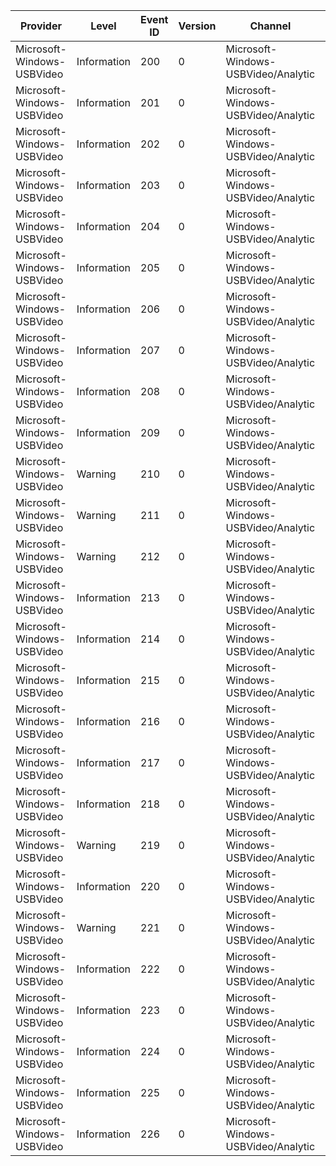 Provider                    |  Level        |  Event ID  |  Version  |  Channel                              |  Task                           |  Opcode   |  Keyword  |  Message
----------------------------|---------------|------------|-----------|---------------------------------------|---------------------------------|-----------|-----------|---------
Microsoft-Windows-USBVideo  |  Information  |  200       |  0        |  Microsoft-Windows-USBVideo/Analytic  |  USBVideo_Power                 |  Start    |           |
Microsoft-Windows-USBVideo  |  Information  |  201       |  0        |  Microsoft-Windows-USBVideo/Analytic  |  USBVideo_Power                 |  Stop     |           |
Microsoft-Windows-USBVideo  |  Information  |  202       |  0        |  Microsoft-Windows-USBVideo/Analytic  |  USBVideo_Power                 |  Start    |           |
Microsoft-Windows-USBVideo  |  Information  |  203       |  0        |  Microsoft-Windows-USBVideo/Analytic  |  USBVideo_Power                 |  Stop     |           |
Microsoft-Windows-USBVideo  |  Information  |  204       |  0        |  Microsoft-Windows-USBVideo/Analytic  |  USBVideo_StartUSBVideoDevice   |  Start    |           |
Microsoft-Windows-USBVideo  |  Information  |  205       |  0        |  Microsoft-Windows-USBVideo/Analytic  |  USBVideo_StartUSBVideoDevice   |  Stop     |           |
Microsoft-Windows-USBVideo  |  Information  |  206       |  0        |  Microsoft-Windows-USBVideo/Analytic  |  USBVideo_StopUSBVideoDevice    |  Start    |           |
Microsoft-Windows-USBVideo  |  Information  |  207       |  0        |  Microsoft-Windows-USBVideo/Analytic  |  USBVideo_StopUSBVideoDevice    |  Stop     |           |
Microsoft-Windows-USBVideo  |  Information  |  208       |  0        |  Microsoft-Windows-USBVideo/Analytic  |  USBVideo_FillUserBuffer        |  Start    |           |
Microsoft-Windows-USBVideo  |  Information  |  209       |  0        |  Microsoft-Windows-USBVideo/Analytic  |  USBVideo_FillUserBuffer        |  Stop     |           |
Microsoft-Windows-USBVideo  |  Warning      |  210       |  0        |  Microsoft-Windows-USBVideo/Analytic  |  USBVideo_UserBufferStarvation  |           |           |
Microsoft-Windows-USBVideo  |  Warning      |  211       |  0        |  Microsoft-Windows-USBVideo/Analytic  |  USBVideo_USBPayloadError       |           |           |
Microsoft-Windows-USBVideo  |  Warning      |  212       |  0        |  Microsoft-Windows-USBVideo/Analytic  |  USBVideo_USBBufferOverrun      |           |           |
Microsoft-Windows-USBVideo  |  Information  |  213       |  0        |  Microsoft-Windows-USBVideo/Analytic  |  USBVideo_Power                 |  Start    |           |
Microsoft-Windows-USBVideo  |  Information  |  214       |  0        |  Microsoft-Windows-USBVideo/Analytic  |  USBVideo_Power                 |  Stop     |           |
Microsoft-Windows-USBVideo  |  Information  |  215       |  0        |  Microsoft-Windows-USBVideo/Analytic  |  USBVideo_Power                 |  Start    |           |
Microsoft-Windows-USBVideo  |  Information  |  216       |  0        |  Microsoft-Windows-USBVideo/Analytic  |  USBVideo_Power                 |  Stop     |           |
Microsoft-Windows-USBVideo  |  Information  |  217       |  0        |  Microsoft-Windows-USBVideo/Analytic  |  USBVideo_Power                 |  Suspend  |           |
Microsoft-Windows-USBVideo  |  Information  |  218       |  0        |  Microsoft-Windows-USBVideo/Analytic  |  USBVideo_Power                 |  Resume   |           |
Microsoft-Windows-USBVideo  |  Warning      |  219       |  0        |  Microsoft-Windows-USBVideo/Analytic  |  USBVideo_Power                 |           |           |
Microsoft-Windows-USBVideo  |  Information  |  220       |  0        |  Microsoft-Windows-USBVideo/Analytic  |  USBVideo_Power                 |           |           |
Microsoft-Windows-USBVideo  |  Warning      |  221       |  0        |  Microsoft-Windows-USBVideo/Analytic  |  USBVideo_Power                 |           |           |
Microsoft-Windows-USBVideo  |  Information  |  222       |  0        |  Microsoft-Windows-USBVideo/Analytic  |  USBVideo_RestoreDefaults       |  Start    |           |
Microsoft-Windows-USBVideo  |  Information  |  223       |  0        |  Microsoft-Windows-USBVideo/Analytic  |  USBVideo_RestoreDefaults       |  Stop     |           |
Microsoft-Windows-USBVideo  |  Information  |  224       |  0        |  Microsoft-Windows-USBVideo/Analytic  |  USBVideo_FillSecureUserBuffer  |  Start    |           |
Microsoft-Windows-USBVideo  |  Information  |  225       |  0        |  Microsoft-Windows-USBVideo/Analytic  |  USBVideo_FillSecureUserBuffer  |  Stop     |           |
Microsoft-Windows-USBVideo  |  Information  |  226       |  0        |  Microsoft-Windows-USBVideo/Analytic  |  USBVideo_Power                 |           |           |